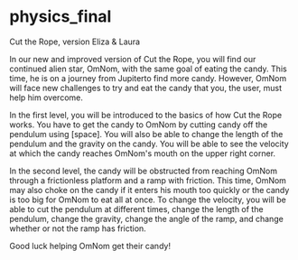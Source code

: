 # physics_final

Cut the Rope, version Eliza & Laura

In our new and improved version of Cut the Rope, you will find our continued alien star, OmNom, with the same goal of eating the candy. This time, he is on a journey from Jupiterto find more candy. However, OmNom will face new challenges to try and eat the candy that you, the user, must help him overcome. 

In the first level, you will be introduced to the basics of how Cut the Rope works. You have to get the candy to OmNom by cutting candy off the pendulum using [space]. You will also be able to change the length of the pendulum and the gravity on the candy. You will be able to see the velocity at which the candy reaches OmNom's mouth on the upper right corner. 

In the second level, the candy will be obstructed from reaching OmNom through a frictionless platform and a ramp with friction. This time, OmNom may also choke on the candy if it enters his mouth too quickly or the candy is too big for OmNom to eat all at once. To change the velocity, you will be able to cut the pendulum at different times, change the length of the pendulum, change the gravity, change the angle of the ramp, and change whether or not the ramp has friction. 

Good luck helping OmNom get their candy!
